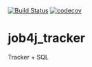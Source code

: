 [![Build Status](https://travis-ci.org/inksnnov/job4j_tracker.svg?branch=master)](https://travis-ci.org/github/inksnnov/job4j_tracker)
[![codecov](https://codecov.io/gh/inksnnov/job4j_tracker/branch/master/graph/badge.svg)](https://codecov.io/gh/inksnnov/job4j_tracker)

# job4j_tracker
Tracker + SQL
